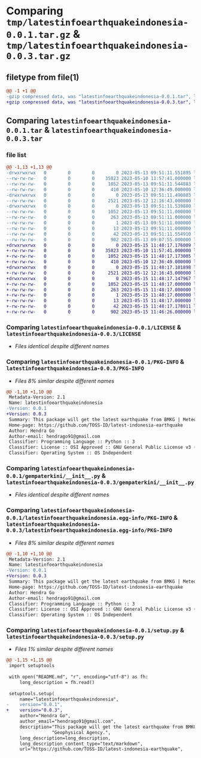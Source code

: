 # Comparing `tmp/latestinfoearthquakeindonesia-0.0.1.tar.gz` & `tmp/latestinfoearthquakeindonesia-0.0.3.tar.gz`

## filetype from file(1)

```diff
@@ -1 +1 @@
-gzip compressed data, was "latestinfoearthquakeindonesia-0.0.1.tar", last modified: Sat May 13 09:51:11 2023, max compression
+gzip compressed data, was "latestinfoearthquakeindonesia-0.0.3.tar", last modified: Mon May 15 11:48:17 2023, max compression
```

## Comparing `latestinfoearthquakeindonesia-0.0.1.tar` & `latestinfoearthquakeindonesia-0.0.3.tar`

### file list

```diff
@@ -1,13 +1,13 @@
-drwxrwxrwx   0        0        0        0 2023-05-13 09:51:11.551895 latestinfoearthquakeindonesia-0.0.1/
--rw-rw-rw-   0        0        0    35823 2023-05-10 11:57:41.000000 latestinfoearthquakeindonesia-0.0.1/LICENSE
--rw-rw-rw-   0        0        0     1052 2023-05-13 09:51:11.544883 latestinfoearthquakeindonesia-0.0.1/PKG-INFO
--rw-rw-rw-   0        0        0      410 2023-05-10 12:36:49.000000 latestinfoearthquakeindonesia-0.0.1/README.md
-drwxrwxrwx   0        0        0        0 2023-05-13 09:51:11.490803 latestinfoearthquakeindonesia-0.0.1/gempaterkini/
--rw-rw-rw-   0        0        0     2521 2023-05-12 12:16:43.000000 latestinfoearthquakeindonesia-0.0.1/gempaterkini/__init__.py
-drwxrwxrwx   0        0        0        0 2023-05-13 09:51:11.539880 latestinfoearthquakeindonesia-0.0.1/latestinfoearthquakeindonesia.egg-info/
--rw-rw-rw-   0        0        0     1052 2023-05-13 09:51:11.000000 latestinfoearthquakeindonesia-0.0.1/latestinfoearthquakeindonesia.egg-info/PKG-INFO
--rw-rw-rw-   0        0        0      263 2023-05-13 09:51:11.000000 latestinfoearthquakeindonesia-0.0.1/latestinfoearthquakeindonesia.egg-info/SOURCES.txt
--rw-rw-rw-   0        0        0        1 2023-05-13 09:51:11.000000 latestinfoearthquakeindonesia-0.0.1/latestinfoearthquakeindonesia.egg-info/dependency_links.txt
--rw-rw-rw-   0        0        0       13 2023-05-13 09:51:11.000000 latestinfoearthquakeindonesia-0.0.1/latestinfoearthquakeindonesia.egg-info/top_level.txt
--rw-rw-rw-   0        0        0       42 2023-05-13 09:51:11.554910 latestinfoearthquakeindonesia-0.0.1/setup.cfg
--rw-rw-rw-   0        0        0      902 2023-05-13 09:07:55.000000 latestinfoearthquakeindonesia-0.0.1/setup.py
+drwxrwxrwx   0        0        0        0 2023-05-15 11:48:17.176009 latestinfoearthquakeindonesia-0.0.3/
+-rw-rw-rw-   0        0        0    35823 2023-05-10 11:57:41.000000 latestinfoearthquakeindonesia-0.0.3/LICENSE
+-rw-rw-rw-   0        0        0     1052 2023-05-15 11:48:17.173005 latestinfoearthquakeindonesia-0.0.3/PKG-INFO
+-rw-rw-rw-   0        0        0      410 2023-05-10 12:36:49.000000 latestinfoearthquakeindonesia-0.0.3/README.md
+drwxrwxrwx   0        0        0        0 2023-05-15 11:48:17.101898 latestinfoearthquakeindonesia-0.0.3/gempaterkini/
+-rw-rw-rw-   0        0        0     2521 2023-05-12 12:16:43.000000 latestinfoearthquakeindonesia-0.0.3/gempaterkini/__init__.py
+drwxrwxrwx   0        0        0        0 2023-05-15 11:48:17.147967 latestinfoearthquakeindonesia-0.0.3/latestinfoearthquakeindonesia.egg-info/
+-rw-rw-rw-   0        0        0     1052 2023-05-15 11:48:17.000000 latestinfoearthquakeindonesia-0.0.3/latestinfoearthquakeindonesia.egg-info/PKG-INFO
+-rw-rw-rw-   0        0        0      263 2023-05-15 11:48:17.000000 latestinfoearthquakeindonesia-0.0.3/latestinfoearthquakeindonesia.egg-info/SOURCES.txt
+-rw-rw-rw-   0        0        0        1 2023-05-15 11:48:17.000000 latestinfoearthquakeindonesia-0.0.3/latestinfoearthquakeindonesia.egg-info/dependency_links.txt
+-rw-rw-rw-   0        0        0       13 2023-05-15 11:48:17.000000 latestinfoearthquakeindonesia-0.0.3/latestinfoearthquakeindonesia.egg-info/top_level.txt
+-rw-rw-rw-   0        0        0       42 2023-05-15 11:48:17.178011 latestinfoearthquakeindonesia-0.0.3/setup.cfg
+-rw-rw-rw-   0        0        0      902 2023-05-15 11:46:26.000000 latestinfoearthquakeindonesia-0.0.3/setup.py
```

### Comparing `latestinfoearthquakeindonesia-0.0.1/LICENSE` & `latestinfoearthquakeindonesia-0.0.3/LICENSE`

 * *Files identical despite different names*

### Comparing `latestinfoearthquakeindonesia-0.0.1/PKG-INFO` & `latestinfoearthquakeindonesia-0.0.3/PKG-INFO`

 * *Files 8% similar despite different names*

```diff
@@ -1,10 +1,10 @@
 Metadata-Version: 2.1
 Name: latestinfoearthquakeindonesia
-Version: 0.0.1
+Version: 0.0.3
 Summary: This package will get the latest earthquake from BMKG | Meteorological, Climatological, and Geophysical Agency.
 Home-page: https://github.com/TOSS-ID/latest-indonesia-earthquake
 Author: Hendra Go
 Author-email: hendrago91@gmail.com
 Classifier: Programming Language :: Python :: 3
 Classifier: License :: OSI Approved :: GNU General Public License v3 (GPLv3)
 Classifier: Operating System :: OS Independent
```

### Comparing `latestinfoearthquakeindonesia-0.0.1/gempaterkini/__init__.py` & `latestinfoearthquakeindonesia-0.0.3/gempaterkini/__init__.py`

 * *Files identical despite different names*

### Comparing `latestinfoearthquakeindonesia-0.0.1/latestinfoearthquakeindonesia.egg-info/PKG-INFO` & `latestinfoearthquakeindonesia-0.0.3/latestinfoearthquakeindonesia.egg-info/PKG-INFO`

 * *Files 8% similar despite different names*

```diff
@@ -1,10 +1,10 @@
 Metadata-Version: 2.1
 Name: latestinfoearthquakeindonesia
-Version: 0.0.1
+Version: 0.0.3
 Summary: This package will get the latest earthquake from BMKG | Meteorological, Climatological, and Geophysical Agency.
 Home-page: https://github.com/TOSS-ID/latest-indonesia-earthquake
 Author: Hendra Go
 Author-email: hendrago91@gmail.com
 Classifier: Programming Language :: Python :: 3
 Classifier: License :: OSI Approved :: GNU General Public License v3 (GPLv3)
 Classifier: Operating System :: OS Independent
```

### Comparing `latestinfoearthquakeindonesia-0.0.1/setup.py` & `latestinfoearthquakeindonesia-0.0.3/setup.py`

 * *Files 1% similar despite different names*

```diff
@@ -1,15 +1,15 @@
 import setuptools
 
 with open("README.md", "r", encoding="utf-8") as fh:
     long_description = fh.read()
 
 setuptools.setup(
     name="latestinfoearthquakeindonesia",
-    version="0.0.1",
+    version="0.0.3",
     author="Hendra Go",
     author_email="hendrago91@gmail.com",
     description="This package will get the latest earthquake from BMKG | Meteorological, Climatological, and "
                 "Geophysical Agency.",
     long_description=long_description,
     long_description_content_type="text/markdown",
     url="https://github.com/TOSS-ID/latest-indonesia-earthquake",
```

